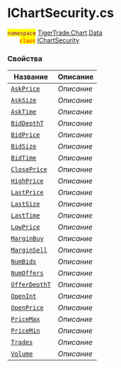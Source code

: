 
# IChartSecurity.cs
<mark style="color:purple;">`namespace`</mark> [TigerTrade.Chart](../../../../TigerTrade.Chart.md).[Data](../../../../TigerTrade.Chart/Data.md)  
&nbsp;&nbsp;&nbsp;&nbsp;&nbsp;&nbsp;&nbsp;<mark style="color:red;">`class`</mark> [IChartSecurity](../../IChartSecurity.cs.md)

### Свойства
| Название | Описание |
| --- | --- |
| [`AskPrice`](./Свойства/AskPrice.md) | *Описание* |
| [`AskSize`](./Свойства/AskSize.md) | *Описание* |
| [`AskTime`](./Свойства/AskTime.md) | *Описание* |
| [`BidDepthT`](./Свойства/BidDepthT.md) | *Описание* |
| [`BidPrice`](./Свойства/BidPrice.md) | *Описание* |
| [`BidSize`](./Свойства/BidSize.md) | *Описание* |
| [`BidTime`](./Свойства/BidTime.md) | *Описание* |
| [`ClosePrice`](./Свойства/ClosePrice.md) | *Описание* |
| [`HighPrice`](./Свойства/HighPrice.md) | *Описание* |
| [`LastPrice`](./Свойства/LastPrice.md) | *Описание* |
| [`LastSize`](./Свойства/LastSize.md) | *Описание* |
| [`LastTime`](./Свойства/LastTime.md) | *Описание* |
| [`LowPrice`](./Свойства/LowPrice.md) | *Описание* |
| [`MarginBuy`](./Свойства/MarginBuy.md) | *Описание* |
| [`MarginSell`](./Свойства/MarginSell.md) | *Описание* |
| [`NumBids`](./Свойства/NumBids.md) | *Описание* |
| [`NumOffers`](./Свойства/NumOffers.md) | *Описание* |
| [`OfferDepthT`](./Свойства/OfferDepthT.md) | *Описание* |
| [`OpenInt`](./Свойства/OpenInt.md) | *Описание* |
| [`OpenPrice`](./Свойства/OpenPrice.md) | *Описание* |
| [`PriceMax`](./Свойства/PriceMax.md) | *Описание* |
| [`PriceMin`](./Свойства/PriceMin.md) | *Описание* |
| [`Trades`](./Свойства/Trades.md) | *Описание* |
| [`Volume`](./Свойства/Volume.md) | *Описание* |
